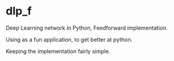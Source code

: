 # dlp_f
Deep Learning network in Python, Feedforward implementation.

Using as a fun application, to get better at python.

Keeping the implementation fairly simple.

